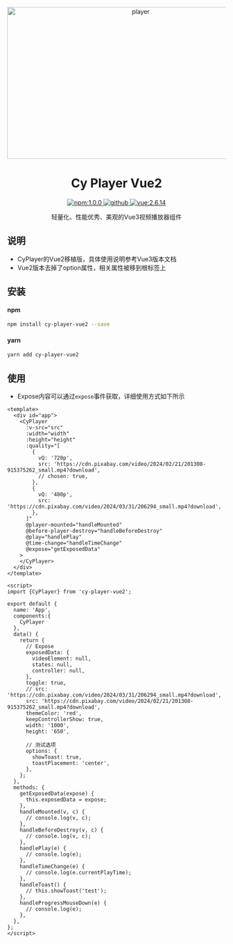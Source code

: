<p align="center">
  <img src="https://cr1ky0-storage.oss-cn-chengdu.aliyuncs.com/player.png" alt="player" style="width:600px;height:350px;"/>
</p>


<h1 align="center">Cy Player Vue2</h1>

<p align="center">
  <a href="https://www.npmjs.com/package/cy-player-vue2">
    <img src="https://img.shields.io/badge/npm-1.0.0-blue" alt="npm:1.0.0">
  </a>
  <a href="https://github.com/Cr1ky0/cy-player-vue2">
    <img src="https://img.shields.io/badge/github-1.0.0-blue" alt="github">
  </a>
  <a href="https://github.com/vuejs/vue">
    <img src="https://img.shields.io/badge/vue-2.6.14-brightgreen" alt="vue:2.6.14">
  </a>
</p>
<p align="center">
   轻量化、性能优秀、美观的Vue3视频播放器组件
</p>


## 说明
- CyPlayer的Vue2移植版，具体使用说明参考Vue3版本文档
- Vue2版本去掉了option属性，相关属性被移到根标签上

## 安装

#### npm

```bash
npm install cy-player-vue2 --save
```

#### yarn

```bash
yarn add cy-player-vue2 
```

## 使用
- Expose内容可以通过`expose`事件获取，详细使用方式如下所示
```vue
<template>
  <div id="app">
    <CyPlayer
      :v-src="src"
      :width="width"
      :height="height"
      :quality="[
        {
          vQ: '720p',
          src: 'https://cdn.pixabay.com/video/2024/02/21/201308-915375262_small.mp4?download',
          // chosen: true,
        },
        {
          vQ: '480p',
          src: 'https://cdn.pixabay.com/video/2024/03/31/206294_small.mp4?download',
        },
      ]"
      @player-mounted="handleMounted"
      @before-player-destroy="handleBeforeDestroy"
      @play="handlePlay"
      @time-change="handleTimeChange"
      @expose="getExposedData"
    >
    </CyPlayer>
  </div>
</template>

<script>
import {CyPlayer} from 'cy-player-vue2';

export default {
  name: 'App',
  components:{
    CyPlayer
  },
  data() {
    return {
      // Expose
      exposedData: {
        videoElement: null,
        states: null,
        controller: null,
      },
      toggle: true,
      // src: 'https://cdn.pixabay.com/video/2024/03/31/206294_small.mp4?download',
      src: 'https://cdn.pixabay.com/video/2024/02/21/201308-915375262_small.mp4?download',
      themeColor: 'red',
      keepControllerShow: true,
      width: '1000',
      height: '650',

      // 测试选项
      options: {
        showToast: true,
        toastPlacement: 'center',
      },
    };
  },
  methods: {
    getExposedData(expose) {
      this.exposedData = expose;
    },
    handleMounted(v, c) {
      // console.log(v, c);
    },
    handleBeforeDestroy(v, c) {
      // console.log(v, c);
    },
    handlePlay(e) {
      // console.log(e);
    },
    handleTimeChange(e) {
      // console.log(e.currentPlayTime);
    },
    handleToast() {
      // this.showToast('test');
    },
    handleProgressMouseDown(e) {
      // console.log(e);
    },
  },
};
</script>
```